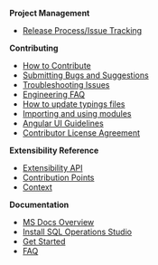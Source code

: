 **Project Management**
* [Release Process/Issue Tracking](Release-Process-and-Issue-Tracking)

**Contributing**
* [How to Contribute](How-to-Contribute)
* [Submitting Bugs and Suggestions](Submitting-Bugs-and-Suggestions)
* [Troubleshooting Issues](Troubleshooting-Issues)
* [Engineering FAQ](Engineering-FAQ)
* [How to update typings files](How-to-update-typings-files)
* [Importing and using modules](Importing-and-using-modules)
* [Angular UI Guidelines](Angular-UI-Guidelines)
* [Contributor License Agreement](Contributor-License-Agreement)

**Extensibility Reference**
* [Extensibility API](Extensibility-API)
* [Contribution Points](Contribution-points)
* [Context](Sqlops-Context)

**Documentation**

* [MS Docs Overview](https://aka.ms/sqlopsstudio-docs)
* [Install SQL Operations Studio](https://aka.ms/sqlopsstudio)
* [Get Started](https://aka.ms/get-started-sqlopsstudio)
* [FAQ](https://docs.microsoft.com/sql/sql-operations-studio/faq)